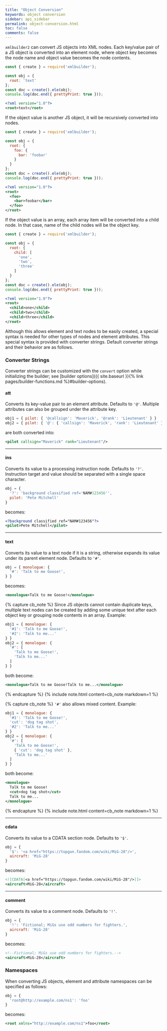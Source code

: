 ```yaml
---
title: "Object Conversion"
keywords: object conversion
sidebar: api_sidebar
permalink: object-conversion.html
toc: false
comments: false
---
```

`xmlbuilder2` can convert JS objects into XML nodes. Each key/value pair of a JS object is converted into an element node, where object key becomes the node name and object value becomes the node contents.

```js
const { create } = require('xmlbuilder');

const obj = {
  root: 'text'
};
const doc = create().ele(obj);
console.log(doc.end({ prettyPrint: true }));
```
```xml
<?xml version="1.0"?>
<root>text</root>
```
If the object value is another JS object, it will be recursively converted into nodes.
```js
const { create } = require('xmlbuilder');

const obj = {
  root: {
    foo: {
      bar: 'foobar'
    }
  }
};
const doc = create().ele(obj);
console.log(doc.end({ prettyPrint: true }));
```
```xml
<?xml version="1.0"?>
<root>
  <foo>
    <bar>foobar</bar>
  </foo>
</root>
```
If the object value is an array, each array item will be converted into a child node. In that case, name of the child nodes will be the object key.
```js
const { create } = require('xmlbuilder');

const obj = {
  root: {
    child: [
      'one',
      'two',
      'three'
    ]
  }
};
const doc = create().ele(obj);
console.log(doc.end({ prettyPrint: true }));
```
```xml
<?xml version="1.0"?>
<root>
  <child>one</child>
  <child>two</child>
  <child>three</child>
</root>
```

Although this allows element and text nodes to be easily created, a special syntax is needed for other types of nodes and element attributes. This special syntax is provided with converter strings.  Default converter strings and their behavior are as follows.

### Converter Strings

Converter strings can be customized with the `convert` option while initializing the builder; see [builder options]({{ site.baseurl }}{% link pages/builder-functions.md %}#builder-options).

#### att

Converts its key-value pair to an element attribute. Defaults to `'@'`. Multiple attributes can also be grouped under the attribute key.
```js
obj1 = { pilot: { '@callsign': 'Maverick', '@rank': 'Lieutenant' } }
obj2 = { pilot: { '@': { 'callsign': 'Maverick', 'rank': 'Lieutenant' } } }
```
are both converted into:
```xml
<pilot callsign="Maverick" rank="Lieutenant"/>
````
___

#### ins

Converts its value to a processing instruction node. Defaults to `'?'`. Instruction target and value should be separated with a single space character.
```js
obj = { 
  '?': 'background classified ref='NAM#123456'',
  pilot: 'Pete Mitchell'
}
```
becomes:
```xml
<?background classified ref="NAM#123456"?>
<pilot>Pete Mitchell</pilot>
````
___

#### text

Converts its value to a text node if it is a string, otherwise expands its value under its parent element node. Defaults to `'#'`.
```js
obj = { monologue: {
  '#': 'Talk to me Goose!',
} }
```
becomes:
```xml
<monologue>Talk to me Goose!</monologue>
````
{% capture cb_note %}
  Since JS objects cannot contain duplicate keys, multiple text nodes can be 
  created by adding some unique text after each object key or grouping node
  contents in an array. Example:
```js
obj1 = { monologue: {
  '#1': 'Talk to me Goose!',
  '#2': 'Talk to me...'
} }
obj2 = { monologue: {
  '#': [
    'Talk to me Goose!',
    'Talk to me...'
  ]
} }
```
both become:
```xml
<monologue>Talk to me Goose!Talk to me...</monologue>
```
{% endcapture %}
{% include note.html content=cb_note markdown=1 %}

{% capture cb_note %}
  `'#'` also allows mixed content. Example:
```js
obj1 = { monologue: {
  '#1': 'Talk to me Goose!',
  'cut': 'dog tag shot',
  '#2': 'Talk to me...'
} }
obj2 = { monologue: {
  '#': [
    'Talk to me Goose!',
    { 'cut': 'dog tag shot' },
    'Talk to me...'
  ]
} }
```
both become:
```xml
<monologue>
  Talk to me Goose!
  <cut>dog tag shot</cut>
  Talk to me...
</monologue>
```
{% endcapture %}
{% include note.html content=cb_note markdown=1 %}
___

#### cdata
Converts its value to a CDATA section node. Defaults to `'$'`.
```js
obj = { 
  '$': '<a href="https://topgun.fandom.com/wiki/MiG-28"/>',
  aircraft: 'MiG-28'
}
```
becomes:
```xml
<![CDATA[<a href="https://topgun.fandom.com/wiki/MiG-28"/>]]>
<aircraft>MiG-28</aircraft>
````
___

#### comment
Converts its value to a comment node. Defaults to `'!'`.
```js
obj = {
  '!': 'Fictional; MiGs use odd numbers for fighters.',
  aircraft: 'MiG-28'
}
```
becomes:
```xml
<!--Fictional; MiGs use odd numbers for fighters.-->
<aircraft>MiG-28</aircraft>
```

### Namespaces

When converting JS objects, element and attribute namespaces can be specified as follows:
```js
obj = {
  'root@http://example.com/ns1': 'foo'
}
```
becomes:
```xml
<root xmlns="http://example.com/ns1">foo</root>
```

